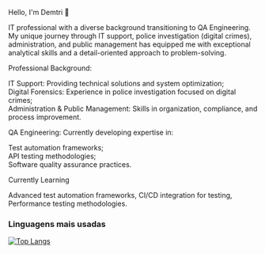 Hello, I'm Demtri 👋


IT professional with a diverse background transitioning to QA Engineering. My unique journey through IT support, police investigation (digital crimes), administration, and public management has equipped me with exceptional analytical skills and a detail-oriented approach to problem-solving.


Professional Background:  


IT Support: Providing technical solutions and system optimization;  
Digital Forensics: Experience in police investigation focused on digital crimes;  
Administration & Public Management: Skills in organization, compliance, and process improvement.


QA Engineering: Currently developing expertise in:  


Test automation frameworks;  
API testing methodologies;  
Software quality assurance practices.


Currently Learning

Advanced test automation frameworks, 
CI/CD integration for testing, 
Performance testing methodologies.

### Linguagens mais usadas

[![Top Langs](https://github-readme-stats.vercel.app/api/top-langs/?username=DemitriSimoes)](https://github.com/anuraghazra/github-readme-stats)
